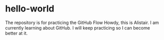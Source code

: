 # hello-world
The repository is for practicing the GitHub Flow
Howdy, this is Alistair. I am currently learning about GitHub. 
I will keep practicing so I can become better at it.
